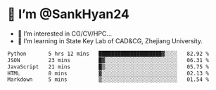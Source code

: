 # 👋 I’m @SankHyan24

- 👀 I’m interested in CG/CV/HPC...
- 🌱 I’m learning in State Key Lab of CAD&CG, Zhejiang University.

<!---
SankHyan24/SankHyan24 is a ✨ special ✨ repository because its `README.md` (this file) appears on your GitHub profile.
You can click the Preview link to take a look at your changes.
--->
<!--START_SECTION:waka-->

```txt
Python       5 hrs 12 mins   ████████████████████▓░░░░   82.92 %
JSON         23 mins         █▓░░░░░░░░░░░░░░░░░░░░░░░   06.31 %
JavaScript   21 mins         █▒░░░░░░░░░░░░░░░░░░░░░░░   05.75 %
HTML         8 mins          ▓░░░░░░░░░░░░░░░░░░░░░░░░   02.13 %
Markdown     5 mins          ▒░░░░░░░░░░░░░░░░░░░░░░░░   01.54 %
```

<!--END_SECTION:waka-->
